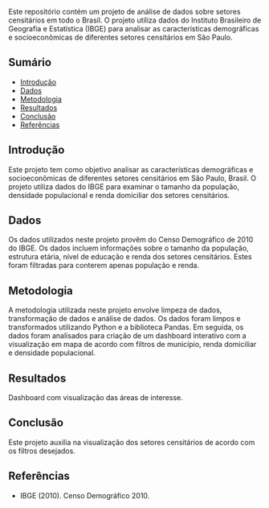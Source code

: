 Este repositório contém um projeto de análise de dados sobre setores censitários em todo o Brasil. O projeto utiliza dados do Instituto Brasileiro de Geografia e Estatística (IBGE) para analisar as características demográficas e socioeconômicas de diferentes setores censitários em São Paulo.

## Sumário

- [Introdução](#introdução)
- [Dados](#dados)
- [Metodologia](#metodologia)
- [Resultados](#resultados)
- [Conclusão](#conclusão)
- [Referências](#referências)

## Introdução

Este projeto tem como objetivo analisar as características demográficas e socioeconômicas de diferentes setores censitários em São Paulo, Brasil. O projeto utiliza dados do IBGE para examinar o tamanho da população, densidade populacional e renda domiciliar dos setores censitários.

## Dados

Os dados utilizados neste projeto provêm do Censo Demográfico de 2010 do IBGE. Os dados incluem informações sobre o tamanho da população, estrutura etária, nível de educação e renda dos setores censitários. Estes foram filtradas para conterem apenas população e renda.

## Metodologia

A metodologia utilizada neste projeto envolve limpeza de dados, transformação de dados e análise de dados. Os dados foram limpos e transformados utilizando Python e a biblioteca Pandas. Em seguida, os dados foram analisados para criação de um dashboard interativo com a visualização em mapa de acordo com filtros de município, renda domiciliar e densidade populacional.

## Resultados

Dashboard com visualização das áreas de interesse.

## Conclusão

Este projeto auxilia na visualização dos setores censitários de acordo com os filtros desejados.

## Referências

- IBGE (2010). Censo Demográfico 2010.
